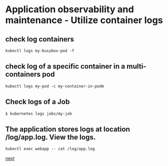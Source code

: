 # Application observability and maintenance - Utilize container logs

## check log containers
[//]: # (source 03 / Logging)

```
kubectl logs my-busybox-pod -f
```

## check log of a specific container in a multi-containers pod

```
kubectl logs my-pod -c my-container-in-podm
```

## Check logs of a Job

```
$ kubernetes logs jobs/my-job
```


## The application stores logs at location /log/app.log. View the logs.
[//]: # (source 06 / Persistent Volume)

```
kubectl exec webapp -- cat /log/app.log
```

[next](./05-debugging-in-kubernetes.md)
